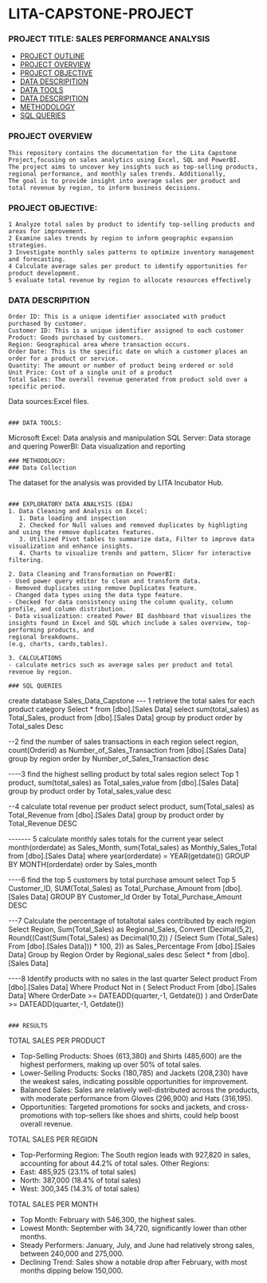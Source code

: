 # LITA-CAPSTONE-PROJECT

### PROJECT TITLE: SALES PERFORMANCE ANALYSIS

- [PROJECT OUTLINE](###PROJECT-OUTLINE)
- [PROJECT OVERVIEW](###PROJECT-OVERVIEW)
- [PROJECT OBJECTIVE](###PROJECT-OBJECTIVE)
- [DATA DESCRIPITION](###DATA-DESCRIPITION)
- [DATA TOOLS](###DATA-TOOLS)
- [DATA DESCRIPITION](###DATA-DESCRIPITION)
- [METHODOLOGY](###METHODOLOGY)
- [SQL QUERIES](###SQL-QUERIES)

### PROJECT OVERVIEW
```
This repository contains the documentation for the Lita Capstone Project,focusing on sales analytics using Excel, SQL and PowerBI.
The project aims to uncover key insights such as top-selling products, regional performance, and monthly sales trends. Additionally,
The goal is to provide insight into average sales per product and total revenue by region, to inform business decisions. 
```

### PROJECT OBJECTIVE:
```
1 Analyze total sales by product to identify top-selling products and areas for improvement.
2 Examine sales trends by region to inform geographic expansion strategies.
3 Investigate monthly sales patterns to optimize inventory management and forecasting.
4 Calculate average sales per product to identify opportunities for product development.
5 evaluate total revenue by region to allocate resources effectively 
```

### DATA DESCRIPITION
```
Order ID: This is a unique identifier associated with product purchased by customer.
Customer ID: This is a unique identifier assigned to each customer
Product: Goods purchased by customers.
Region: Geographical area where transaction occurs.
Order Date: This is the specific date on which a customer places an order for a product or service.
Quantity: The amount or number of product being ordered or sold
Unit Price: Cost of a single unit of a product
Total Sales: The overall revenue generated from product sold over a specific period. 
```
 
Data sources:Excel files.
```

### DATA TOOLS:
```
Microsoft Excel: Data analysis and manipulation
SQL Server: Data storage and quering
PowerBI: Data visualization and reporting
```
### METHODOLOGY:
### Data Collection
```
The dataset for the analysis was provided by LITA Incubator Hub.
```

### EXPLORATORY DATA ANALYSIS (EDA)
1. Data Cleaning and Analysis on Excel:
   1. Data loading and inspection
   2. Checked for Null values and removed duplicates by highligting and using the remove duplicates features.
   3. Utilized Pivot tables to summarize data, Filter to improve data visualization and enhance insights.
   4. Charts to visualize trends and pattern, Slicer for interactive filtering.
       
2. Data Cleaning and Transformation on PowerBI: 
- Used power query editor to clean and transform data.
- Removed duplicates using remove Duplicates feature.
- Changed data types using the data type feature.
- Checked for data consistency using the column quality, column profile, and column distribution.
- Data visualization: created Power BI dashboard that visualizes the insights found in Excel and SQL which include a sales overview, top-performing products, and
regional breakdowns.
(e.g, charts, cards,tables).

3. CALCULATIONS
- calculate metrics such as average sales per product and total revenue by region.

### SQL QUERIES
```
create database Sales_Data_Capstone
--- 1 retrieve the total sales for each product category
Select * from [dbo].[Sales Data]
select sum(total_sales) as Total_Sales,
product from [dbo].[Sales Data]
group by product
order by Total_sales Desc

--2 find the number of sales transactions in each region 
select region,
count(Orderid) 
as Number_of_Sales_Transaction
from [dbo].[Sales Data]
group by region 
order by Number_of_Sales_Transaction desc

----3 find the highest selling product by total sales region
select Top 1
product,
sum(total_sales) as Total_sales_value 
from [dbo].[Sales Data]
group by product 
order by Total_sales_value desc

--4 calculate total revenue per product
select product,
sum(Total_sales) as Total_Revenue
from [dbo].[Sales Data]
group by product
order by Total_Revenue DESC

------- 5 calculate monthly sales totals for the current year
select month(orderdate) as Sales_Month, 
sum(Total_sales) as Monthly_Sales_Total
from [dbo].[Sales Data]
where year(orderdate) = YEAR(getdate())
GROUP BY MONTH(orderdate)
order by Sales_month 

----6 find the top 5 customers by total purchase amount
select Top 5 Customer_ID,
SUM(Total_Sales)
as Total_Purchase_Amount 
from [dbo].[Sales Data]
GROUP BY Customer_Id
Order by Total_Purchase_Amount DESC 

---7 Calculate the percentage of totaltotal sales contributed by each region
Select Region,
Sum(Total_Sales) as Regional_Sales,
Convert (Decimal(5,2),
Round((Cast(Sum(Total_Sales) as 
Decimal(10,2)) / (Select Sum (Total_Sales) 
From [dbo].[Sales Data])) * 100, 2))
as Sales_Percentage 
From [dbo].[Sales Data]
Group by Region
Order by Regional_sales desc
Select * from [dbo].[Sales Data]

----8 Identify products with no sales in the last quarter
Select product
From [dbo].[Sales Data]
Where Product Not in (
Select Product From [dbo].[Sales Data]
Where 
OrderDate >= DATEADD(quarter,-1, Getdate())
)
and OrderDate >= DATEADD(quarter,-1, Getdate()) 
```

### RESULTS
```
TOTAL SALES PER PRODUCT
- Top-Selling Products: Shoes (613,380) and Shirts (485,600) are the highest performers, making up over 50% of total sales.
- Lower-Selling Products: Socks (180,785) and Jackets (208,230) have the weakest sales, indicating possible opportunities for improvement.
- Balanced Sales: Sales are relatively well-distributed across the products, with moderate performance from Gloves (296,900) and Hats (316,195).
- Opportunities: Targeted promotions for socks and jackets, and cross-promotions with top-sellers like shoes and shirts, could help boost overall revenue.

TOTAL SALES PER REGION
- Top-Performing Region: The South region leads with 927,820 in sales, accounting for about 44.2% of total sales.
Other Regions:
- East: 485,925 (23.1% of total sales)
- North: 387,000 (18.4% of total sales)
- West: 300,345 (14.3% of total sales)

TOTAL SALES PER MONTH
- Top Month: February with 546,300, the highest sales.
- Lowest Month: September with 34,720, significantly lower than other months.
- Steady Performers: January, July, and June had relatively strong sales, between 240,000 and 275,000.
- Declining Trend: Sales show a notable drop after February, with most months dipping below 150,000.
```
